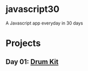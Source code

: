 # javascript30
A Javascript app everyday in 30 days

# Projects
## Day 01: [Drum Kit](https://nvthai.github.io/javascript30/01-drum-kit/)
